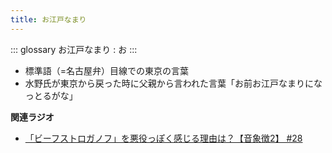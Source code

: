 ```yaml
---
title: お江戸なまり
---
```


::: glossary
お江戸なまり : お
:::

-   標準語（=名古屋弁）目線での東京の言葉
-   水野氏が東京から戻った時に父親から言われた言葉「お前お江戸なまりになっとるがな」

**関連ラジオ**

-   [「ビーフストロガノフ」を悪役っぽく感じる理由は？【音象徴2】
    #28](https://www.youtube.com/watch?v=sPH5qbBEiaM)
